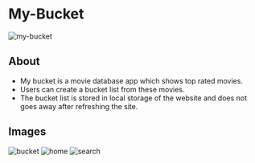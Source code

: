 # My-Bucket
![my-bucket](https://socialify.git.ci/suryadwivd/MyBucket/image?description=1&descriptionEditable=My%20bucket%20is%20a%20movie%20database%20app%20which%20shows%20top%20rated%20movies&language=1&owner=1&theme=Light)


## About
- My bucket is a movie database app which shows top rated movies.
- Users can create a bucket list from these movies.
- The bucket list is stored in local storage of the website and does not goes away after refreshing the site.

## Images
![bucket](https://user-images.githubusercontent.com/55244069/129951358-e780831f-5bcb-4517-b01b-04a50d7d6189.png)
![home](https://user-images.githubusercontent.com/55244069/129951393-c7a77be2-705d-43f7-8ae7-93483d3df969.png)
![search](https://user-images.githubusercontent.com/55244069/129951427-f4907a5d-f069-4c55-a72d-298f6bfcde9c.png)
